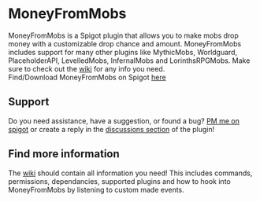 # MoneyFromMobs  
MoneyFromMobs is a Spigot plugin that allows you to make mobs drop money with a customizable drop chance and amount. MoneyFromMobs includes support for many other plugins like MythicMobs, Worldguard, PlaceholderAPI, LevelledMobs, InfernalMobs and LorinthsRPGMobs. Make sure to check out the [wiki](https://github.com/chocolf/MoneyFromMobs/wiki) for any info you need.  
Find/Download MoneyFromMobs on Spigot [here](https://www.spigotmc.org/resources/money-from-mobs-1-12-1-17.79137/)  

## Support  
Do you need assistance, have a suggestion, or found a bug? [PM me on spigot](https://www.spigotmc.org/conversations/add?to=chocolf) or create a reply in the [discussions section](https://www.spigotmc.org/threads/money-from-mobs-1-12-1-17.440514/) of the plugin!  
  
## Find more information
The [wiki](https://github.com/chocolf/MoneyFromMobs/wiki) should contain all information you need! This includes commands, permissions, dependancies, supported plugins and how to hook into MoneyFromMobs by listening to custom made events.
